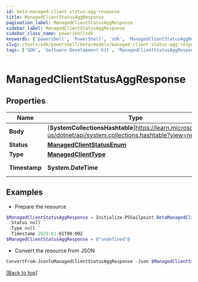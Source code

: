 ```yaml
---
id: beta-managed-client-status-agg-response
title: ManagedClientStatusAggResponse
pagination_label: ManagedClientStatusAggResponse
sidebar_label: ManagedClientStatusAggResponse
sidebar_class_name: powershellsdk
keywords: ['powershell', 'PowerShell', 'sdk', 'ManagedClientStatusAggResponse', 'BetaManagedClientStatusAggResponse'] 
slug: /tools/sdk/powershell/beta/models/managed-client-status-agg-response
tags: ['SDK', 'Software Development Kit', 'ManagedClientStatusAggResponse', 'BetaManagedClientStatusAggResponse']
---
```



# ManagedClientStatusAggResponse

## Properties

Name | Type | Description | Notes
------------ | ------------- | ------------- | -------------
**Body** | [**SystemCollectionsHashtable**]https://learn.microsoft.com/en-us/dotnet/api/system.collections.hashtable?view=net-9.0 | ManagedClientStatus body information | [required]
**Status** | [**ManagedClientStatusEnum**](managed-client-status-enum) |  | [required]
**Type** | [**ManagedClientType**](managed-client-type) |  | [required]
**Timestamp** | **System.DateTime** | timestamp on the Client Status update | [required]

## Examples

- Prepare the resource
```powershell
$ManagedClientStatusAggResponse = Initialize-PSSailpoint.BetaManagedClientStatusAggResponse  -Body {body={id=1528, clientId=1528, clusterId=1533, orgType=test, vaDownloadUrl=https://sptcbu-va-images.s3.amazonaws.com/va-latest.zip, clusterJobCount=1, configuration={clusterType=sqsCluster, clusterExternalId=2c91808876dd79120176f758af765c58, debug=false, failureThreshold=0, gmtOffset=-6, scheduleUpgrade=false, va_version=va-megapod-useast1-595-1627543540, jobType=VA_UPGRADE, cookbook=va-megapod-useast1-595-1627543540}, connectorServices=[{id=540696, name=EndToEnd-ADSource, connector_host=host.example.com, connector_port=389, connector_(boolean)useSSL=false, connectorFileUploadHistory=null}, {id=540698, name=EndToEnd-AzureADSource, connector_host=null, connector_port=null, connector_(boolean)useSSL=null, connectorFileUploadHistory=null}, {id=540710, name=EndToEnd-OpenLDAP, connector_host=10.0.2.64, connector_port=389, connector_(boolean)useSSL=false, connectorFileUploadHistory=null}, {id=540713, name=Dynamic-ADSource, connector_host=host.example.com, connector_port=389, connector_(boolean)useSSL=false, connectorFileUploadHistory=null}, {id=540716, name=EndToEnd-JdbcADSource, connector_host=10.0.5.187, connector_port=389, connector_(boolean)useSSL=false, connectorFileUploadHistory=null}, {id=540717, name=EndToEnd-JdbcSource, connector_host=null, connector_port=null, connector_(boolean)useSSL=null, connectorFileUploadHistory=[{serviceId=540717, date=2021-02-05T22:58:15Z, file=temp7081703651350031905mysql-connector-java-8.0.11.jar}]}], jobs=[{uuid=872b622f-5ab5-4836-9172-e3bb77f05b2c, cookbook=872b622f-5ab5-4836-9172-e3bb77f05b2c, state=FINISHED, type=VA_UPGRADE, targetId=1528, managedProcessConfiguration={charon={version=345, path=sailpoint/charon, description=null, dependencies=null}, ccg={version=415_583_79.0.0, path=sailpoint/ccg, description=null, dependencies=null}, toolbox={version=6, path=sailpoint/toolbox, description=null, dependencies=null}, fluent={version=50, path=fluent/va, description=null, dependencies=null}, va_agent={version=89, path=sailpoint/va_agent, description=null, dependencies=null}}}], queue={name=megapod-useast1-denali-lwt-cluster-1533, region=us-east-1}, maintenance={window=true, windowStartTime=2021-07-29T00:00:00Z, windowClusterTime=2021-07-29T01:35:24Z, windowFinishTime=2021-07-29T04:00:00Z}}} `
 -Status null `
 -Type null `
 -Timestamp 2020-01-01T00:00Z
$ManagedClientStatusAggResponse = @"undefined"@
```

- Convert the resource from JSON
```powershell
ConvertFrom-JsonToManagedClientStatusAggResponse -Json $ManagedClientStatusAggResponse
```


[[Back to top]](#) 

